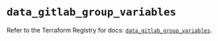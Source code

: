 # `data_gitlab_group_variables`

Refer to the Terraform Registry for docs: [`data_gitlab_group_variables`](https://registry.terraform.io/providers/gitlabhq/gitlab/16.7.0/docs/data-sources/group_variables).
